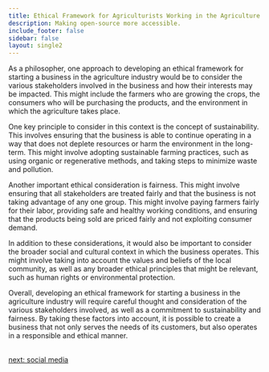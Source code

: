```yaml
---
title: Ethical Framework for Agriculturists Working in the Agriculture  Industry
description: Making open-source more accessible.
include_footer: false
sidebar: false
layout: single2
---
```


<p>
As a philosopher, one approach to developing an ethical framework for starting a business in the agriculture industry would be to consider the various stakeholders involved in the business and how their interests may be impacted. This might include the farmers who are growing the crops, the consumers who will be purchasing the products, and the environment in which the agriculture takes place.

One key principle to consider in this context is the concept of sustainability. This involves ensuring that the business is able to continue operating in a way that does not deplete resources or harm the environment in the long-term. This might involve adopting sustainable farming practices, such as using organic or regenerative methods, and taking steps to minimize waste and pollution.

Another important ethical consideration is fairness. This might involve ensuring that all stakeholders are treated fairly and that the business is not taking advantage of any one group. This might involve paying farmers fairly for their labor, providing safe and healthy working conditions, and ensuring that the products being sold are priced fairly and not exploiting consumer demand.

In addition to these considerations, it would also be important to consider the broader social and cultural context in which the business operates. This might involve taking into account the values and beliefs of the local community, as well as any broader ethical principles that might be relevant, such as human rights or environmental protection.

Overall, developing an ethical framework for starting a business in the agriculture industry will require careful thought and consideration of the various stakeholders involved, as well as a commitment to sustainability and fairness. By taking these factors into account, it is possible to create a business that not only serves the needs of its customers, but also operates in a responsible and ethical manner.

<br>
<a href="https://workdojos.com/agriculturist/social">next: social media</a>
</p>